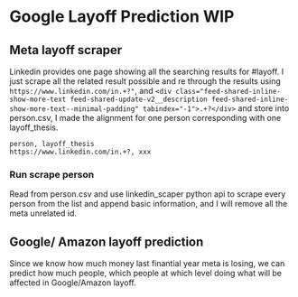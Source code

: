 # Google Layoff Prediction WIP
## Meta layoff scraper
Linkedin provides one page showing all the searching results for #layoff. I just scrape all the related result possible and re through the results using `https://www.linkedin.com/in.+?"`, and `<div class="feed-shared-inline-show-more-text feed-shared-update-v2__description feed-shared-inline-show-more-text--minimal-padding" tabindex="-1">.+?</div>` and store into person.csv, I made the alignment for one person corresponding with one layoff_thesis.

```csv
person, layoff_thesis
https://www.linkedin.com/in.+?, xxx
```

### Run scrape person
Read from person.csv and use linkedin_scaper python api to scrape every person from the list and append basic information, and I will remove all the meta unrelated id.

## Google/ Amazon layoff prediction
Since we know how much money last finantial year meta is losing, we can predict how much people, which people at which level doing what will be affected in Google/Amazon layoff.